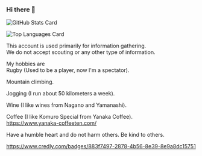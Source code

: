 ### Hi there 👋

![GitHub Stats Card](https://github-readme-stats.vercel.app/api?username=himeyon&count_private=true&show_icons=true)

![Top Languages Card](https://github-readme-stats.vercel.app/api/top-langs/?username=himeyon)

This account is used primarily for information gathering.  
We do not accept scouting or any other type of information. 

My hobbies are  
Rugby (Used to be a player, now I'm a spectator).  

Mountain climbing.  

Jogging (I run about 50 kilometers a week).  

Wine (I like wines from Nagano and Yamanashi).  

Coffee (I like Komuro Special from Yanaka Coffee).  
https://www.yanaka-coffeeten.com/  

Have a humble heart and do not harm others.
Be kind to others.

https://www.credly.com/badges/883f7497-2878-4b56-8e39-8e9a8dc15751
